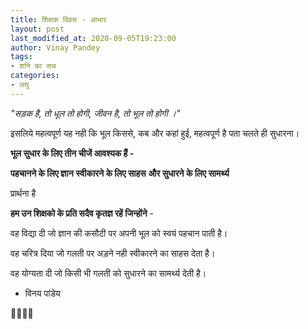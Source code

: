 ```yaml
---
title: शिक्षक दिवस - आभार
layout: post
last_modified_at: 2020-09-05T19:23:00
author: Vinay Pandey
tags:
- शनि का सच
categories:
- लघु
---
```

*"सड़क है, तो धूल तो होगी,*
*जीवन है, तो भूल तो होगी ।"*

इसलिये महत्वपूर्ण यह नही कि
भूल किससे, कब और कहां हुई, महत्वपूर्ण है पता चलते ही सुधारना। 

**भूल सुधार के लिए तीन चीजें आवश्यक हैं -**

**पहचानने के लिए ज्ञान**
**स्वीकारने के लिए साहस** 
**और सुधारने के लिए सामर्थ्य**

प्रार्थना है 

**हम उन शिक्षको के प्रति सदैव कृतज्ञ रहें जिन्होंने**  -

वह विद्या दी जो ज्ञान की कसौटी पर अपनी भूल को स्वयं पहचान पाती है।

वह चरित्र दिया जो गलती पर अड़ने नही स्वीकारने का साहस देता है।

वह योग्यता दी जो किसी भी गलती को सुधारने  का सामर्थ्य देती है। 

- विनय पांडेय

🙏🌷🌷🙏


